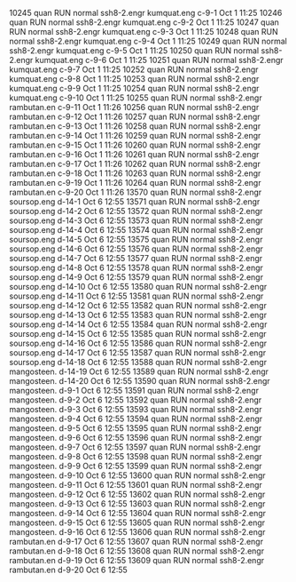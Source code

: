 10245   quan    RUN   normal     ssh8-2.engr kumquat.eng c-9-1      Oct  1 11:25
10246   quan    RUN   normal     ssh8-2.engr kumquat.eng c-9-2      Oct  1 11:25
10247   quan    RUN   normal     ssh8-2.engr kumquat.eng c-9-3      Oct  1 11:25
10248   quan    RUN   normal     ssh8-2.engr kumquat.eng c-9-4      Oct  1 11:25
10249   quan    RUN   normal     ssh8-2.engr kumquat.eng c-9-5      Oct  1 11:25
10250   quan    RUN   normal     ssh8-2.engr kumquat.eng c-9-6      Oct  1 11:25
10251   quan    RUN   normal     ssh8-2.engr kumquat.eng c-9-7      Oct  1 11:25
10252   quan    RUN   normal     ssh8-2.engr kumquat.eng c-9-8      Oct  1 11:25
10253   quan    RUN   normal     ssh8-2.engr kumquat.eng c-9-9      Oct  1 11:25
10254   quan    RUN   normal     ssh8-2.engr kumquat.eng c-9-10     Oct  1 11:25
10255   quan    RUN   normal     ssh8-2.engr rambutan.en c-9-11     Oct  1 11:26
10256   quan    RUN   normal     ssh8-2.engr rambutan.en c-9-12     Oct  1 11:26
10257   quan    RUN   normal     ssh8-2.engr rambutan.en c-9-13     Oct  1 11:26
10258   quan    RUN   normal     ssh8-2.engr rambutan.en c-9-14     Oct  1 11:26
10259   quan    RUN   normal     ssh8-2.engr rambutan.en c-9-15     Oct  1 11:26
10260   quan    RUN   normal     ssh8-2.engr rambutan.en c-9-16     Oct  1 11:26
10261   quan    RUN   normal     ssh8-2.engr rambutan.en c-9-17     Oct  1 11:26
10262   quan    RUN   normal     ssh8-2.engr rambutan.en c-9-18     Oct  1 11:26
10263   quan    RUN   normal     ssh8-2.engr rambutan.en c-9-19     Oct  1 11:26
10264   quan    RUN   normal     ssh8-2.engr rambutan.en c-9-20     Oct  1 11:26
13570   quan    RUN   normal     ssh8-2.engr soursop.eng d-14-1     Oct  6 12:55
13571   quan    RUN   normal     ssh8-2.engr soursop.eng d-14-2     Oct  6 12:55
13572   quan    RUN   normal     ssh8-2.engr soursop.eng d-14-3     Oct  6 12:55
13573   quan    RUN   normal     ssh8-2.engr soursop.eng d-14-4     Oct  6 12:55
13574   quan    RUN   normal     ssh8-2.engr soursop.eng d-14-5     Oct  6 12:55
13575   quan    RUN   normal     ssh8-2.engr soursop.eng d-14-6     Oct  6 12:55
13576   quan    RUN   normal     ssh8-2.engr soursop.eng d-14-7     Oct  6 12:55
13577   quan    RUN   normal     ssh8-2.engr soursop.eng d-14-8     Oct  6 12:55
13578   quan    RUN   normal     ssh8-2.engr soursop.eng d-14-9     Oct  6 12:55
13579   quan    RUN   normal     ssh8-2.engr soursop.eng d-14-10    Oct  6 12:55
13580   quan    RUN   normal     ssh8-2.engr soursop.eng d-14-11    Oct  6 12:55
13581   quan    RUN   normal     ssh8-2.engr soursop.eng d-14-12    Oct  6 12:55
13582   quan    RUN   normal     ssh8-2.engr soursop.eng d-14-13    Oct  6 12:55
13583   quan    RUN   normal     ssh8-2.engr soursop.eng d-14-14    Oct  6 12:55
13584   quan    RUN   normal     ssh8-2.engr soursop.eng d-14-15    Oct  6 12:55
13585   quan    RUN   normal     ssh8-2.engr soursop.eng d-14-16    Oct  6 12:55
13586   quan    RUN   normal     ssh8-2.engr soursop.eng d-14-17    Oct  6 12:55
13587   quan    RUN   normal     ssh8-2.engr soursop.eng d-14-18    Oct  6 12:55
13588   quan    RUN   normal     ssh8-2.engr mangosteen. d-14-19    Oct  6 12:55
13589   quan    RUN   normal     ssh8-2.engr mangosteen. d-14-20    Oct  6 12:55
13590   quan    RUN   normal     ssh8-2.engr mangosteen. d-9-1      Oct  6 12:55
13591   quan    RUN   normal     ssh8-2.engr mangosteen. d-9-2      Oct  6 12:55
13592   quan    RUN   normal     ssh8-2.engr mangosteen. d-9-3      Oct  6 12:55
13593   quan    RUN   normal     ssh8-2.engr mangosteen. d-9-4      Oct  6 12:55
13594   quan    RUN   normal     ssh8-2.engr mangosteen. d-9-5      Oct  6 12:55
13595   quan    RUN   normal     ssh8-2.engr mangosteen. d-9-6      Oct  6 12:55
13596   quan    RUN   normal     ssh8-2.engr mangosteen. d-9-7      Oct  6 12:55
13597   quan    RUN   normal     ssh8-2.engr mangosteen. d-9-8      Oct  6 12:55
13598   quan    RUN   normal     ssh8-2.engr mangosteen. d-9-9      Oct  6 12:55
13599   quan    RUN   normal     ssh8-2.engr mangosteen. d-9-10     Oct  6 12:55
13600   quan    RUN   normal     ssh8-2.engr mangosteen. d-9-11     Oct  6 12:55
13601   quan    RUN   normal     ssh8-2.engr mangosteen. d-9-12     Oct  6 12:55
13602   quan    RUN   normal     ssh8-2.engr mangosteen. d-9-13     Oct  6 12:55
13603   quan    RUN   normal     ssh8-2.engr mangosteen. d-9-14     Oct  6 12:55
13604   quan    RUN   normal     ssh8-2.engr mangosteen. d-9-15     Oct  6 12:55
13605   quan    RUN   normal     ssh8-2.engr mangosteen. d-9-16     Oct  6 12:55
13606   quan    RUN   normal     ssh8-2.engr rambutan.en d-9-17     Oct  6 12:55
13607   quan    RUN   normal     ssh8-2.engr rambutan.en d-9-18     Oct  6 12:55
13608   quan    RUN   normal     ssh8-2.engr rambutan.en d-9-19     Oct  6 12:55
13609   quan    RUN   normal     ssh8-2.engr rambutan.en d-9-20     Oct  6 12:55
